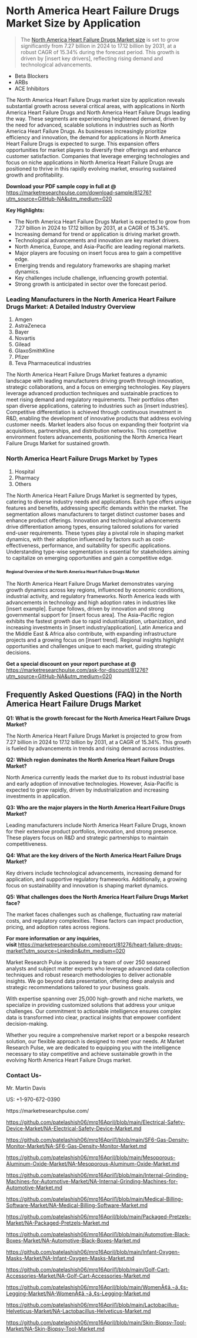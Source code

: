 <h1>North America Heart Failure Drugs Market&nbsp;Size by Application</h1><blockquote><p>The <a href="https://marketresearchpulse.com/download-sample/81276?utm_source=GitHub-NA&amp;utm_medium=020">North America Heart Failure Drugs Market size</a> is set to grow significantly from 7.27 billion in 2024 to 17.12 billion by 2031, at a robust CAGR of 15.34% during the forecast period. This growth is driven by [insert key drivers], reflecting rising demand and technological advancements.</p></blockquote><ul><li>Beta Blockers<li> ARBs<li> ACE Inhibitors</li></ul><p>The North America Heart Failure Drugs market size by application reveals substantial growth across several critical areas, with applications in North America Heart Failure Drugs and North America Heart Failure Drugs leading the way. These segments are experiencing heightened demand, driven by the need for advanced, scalable solutions in industries such as North America Heart Failure Drugs. As businesses increasingly prioritize efficiency and innovation, the demand for applications in North America Heart Failure Drugs is expected to surge. This expansion offers opportunities for market players to diversify their offerings and enhance customer satisfaction. Companies that leverage emerging technologies and focus on niche applications in North America Heart Failure Drugs are positioned to thrive in this rapidly evolving market, ensuring sustained growth and profitability.</p><p><strong>Download your PDF sample copy in full at @ </strong><a href="https://marketresearchpulse.com/download-sample/81276?utm_source=GitHub-NA&amp;utm_medium=020">https://marketresearchpulse.com/download-sample/81276?utm_source=GitHub-NA&amp;utm_medium=020</a></p><p><strong>Key Highlights: </strong></p><ul><li>The North America Heart Failure Drugs Market is expected to grow from 7.27 billion in 2024 to 17.12 billion by 2031, at a CAGR of 15.34%.</li><li>Increasing demand for trend or application is driving market growth.</li><li>Technological advancements and innovation are key market drivers.</li><li>North America, Europe, and Asia-Pacific are leading regional markets.</li><li>Major players are focusing on insert focus area to gain a competitive edge.</li><li>Emerging trends and regulatory frameworks are shaping market dynamics.</li><li>Key challenges include challenge, influencing growth potential.</li><li>Strong growth is anticipated in sector over the forecast period.</li></ul><h3>Leading Manufacturers in the North America Heart Failure Drugs Market: A Detailed Industry Overview</h3><ol><li>Amgen</li><li>AstraZeneca</li><li>Bayer</li><li>Novartis</li><li>Gilead</li><li>GlaxoSmithKline</li><li>Pfizer</li><li>Teva Pharmaceutical industries</li></ol><div class="flex max-w-full flex-col flex-grow"><div class="min-h-8 text-message flex w-full flex-col items-end gap-2 whitespace-normal break-words [.text-message+&amp;]:mt-5" dir="auto" data-message-author-role="assistant" data-message-id="fd8432e4-4910-450d-b182-61b7bfb0a01f" data-message-model-slug="gpt-4o"><div class="flex w-full flex-col gap-1 empty:hidden first:pt-[3px]"><div class="markdown prose w-full break-words dark:prose-invert light"><p>The North America Heart Failure Drugs Market features a dynamic landscape with leading manufacturers driving growth through innovation, strategic collaborations, and a focus on emerging technologies. Key players leverage advanced production techniques and sustainable practices to meet rising demand and regulatory requirements. Their portfolios often span diverse applications, catering to industries such as [insert industries]. Competitive differentiation is achieved through continuous investment in R&amp;D, enabling the development of innovative products that address evolving customer needs. Market leaders also focus on expanding their footprint via acquisitions, partnerships, and distribution networks. This competitive environment fosters advancements, positioning the North America Heart Failure Drugs Market for sustained growth.</p></div></div></div></div><h3>North America Heart Failure Drugs Market by Types</h3><ol><li>Hospital<li> Pharmacy<li> Others</li></ol><div class="flex max-w-full flex-col flex-grow"><div class="min-h-8 text-message flex w-full flex-col items-end gap-2 whitespace-normal break-words [.text-message+&amp;]:mt-5" dir="auto" data-message-author-role="assistant" data-message-id="084470be-0bb7-4664-bddf-5156b4f41249" data-message-model-slug="gpt-4o-mini"><div class="flex w-full flex-col gap-1 empty:hidden first:pt-[3px]"><div class="markdown prose w-full break-words dark:prose-invert light"><p>The North America Heart Failure Drugs Market is segmented by types, catering to diverse industry needs and applications. Each type offers unique features and benefits, addressing specific demands within the market. The segmentation allows manufacturers to target distinct customer bases and enhance product offerings. Innovation and technological advancements drive differentiation among types, ensuring tailored solutions for varied end-user requirements. These types play a pivotal role in shaping market dynamics, with their adoption influenced by factors such as cost-effectiveness, performance, and suitability for specific applications. Understanding type-wise segmentation is essential for stakeholders aiming to capitalize on emerging opportunities and gain a competitive edge.</p></div></div></div></div><h3><span style="font-size: 11px;">Regional Overview of the North America Heart Failure Drugs Market</span></h3><div class="flex max-w-full flex-col flex-grow"><div class="min-h-8 text-message flex w-full flex-col items-end gap-2 whitespace-normal break-words [.text-message+&amp;]:mt-5" dir="auto" data-message-author-role="assistant" data-message-id="e9038762-ce64-4e30-91c9-9bd413514231" data-message-model-slug="gpt-4o-mini"><div class="flex w-full flex-col gap-1 empty:hidden first:pt-[3px]"><div class="markdown prose w-full break-words dark:prose-invert light"><p>The North America Heart Failure Drugs Market demonstrates varying growth dynamics across key regions, influenced by economic conditions, industrial activity, and regulatory frameworks. North America leads with advancements in technology and high adoption rates in industries like [insert example]. Europe follows, driven by innovation and strong governmental support for [insert focus area]. The Asia-Pacific region exhibits the fastest growth due to rapid industrialization, urbanization, and increasing investments in [insert industry/application]. Latin America and the Middle East &amp; Africa also contribute, with expanding infrastructure projects and a growing focus on [insert trend]. Regional insights highlight opportunities and challenges unique to each market, guiding strategic decisions.</p></div></div></div></div><p><strong>Get a special discount on your report purchase at @ </strong><a href="https://marketresearchpulse.com/ask-for-discount/81276?utm_source=GitHub-NA&amp;utm_medium=020">https://marketresearchpulse.com/ask-for-discount/81276?utm_source=GitHub-NA&amp;utm_medium=020</a></p><h2>Frequently Asked Questions (FAQ) in the North America Heart Failure Drugs Market</h2><p><strong>Q1: What is the growth forecast for the North America Heart Failure Drugs Market?</strong></p><p>The North America Heart Failure Drugs Market is projected to grow from 7.27 billion in 2024 to 17.12 billion by 2031, at a CAGR of 15.34%. This growth is fueled by advancements in trends and rising demand across industries.</p><p><strong>Q2: Which region dominates the North America Heart Failure Drugs Market?</strong></p><p>North America currently leads the market due to its robust industrial base and early adoption of innovative technologies. However, Asia-Pacific is expected to grow rapidly, driven by industrialization and increasing investments in application.</p><p><strong>Q3: Who are the major players in the North America Heart Failure Drugs Market?</strong></p><p>Leading manufacturers include North America Heart Failure Drugs, known for their extensive product portfolios, innovation, and strong presence. These players focus on R&amp;D and strategic partnerships to maintain competitiveness.</p><p><strong>Q4: What are the key drivers of the North America Heart Failure Drugs Market?</strong></p><p>Key drivers include technological advancements, increasing demand for application, and supportive regulatory frameworks. Additionally, a growing focus on sustainability and innovation is shaping market dynamics.</p><p><strong>Q5: What challenges does the North America Heart Failure Drugs Market face?</strong></p><p>The market faces challenges such as challenge, fluctuating raw material costs, and regulatory complexities. These factors can impact production, pricing, and adoption rates across regions.</p><p><strong>For more information or any inquiries, visit&nbsp;</strong><a href="https://marketresearchpulse.com/report/81276/heart-failure-drugs-market?utm_source=Linkedin&utm_medium=020">https://marketresearchpulse.com/report/81276/heart-failure-drugs-market?utm_source=Linkedin&utm_medium=020</a></p><p>Market Research Pulse is powered by a team of over 250 seasoned analysts and subject matter experts who leverage advanced data collection techniques and robust research methodologies to deliver actionable insights. We go beyond data presentation, offering deep analysis and strategic recommendations tailored to your business goals.</p><p>With expertise spanning over 25,000 high-growth and niche markets, we specialize in providing customized solutions that address your unique challenges. Our commitment to actionable intelligence ensures complex data is transformed into clear, practical insights that empower confident decision-making.</p><p>Whether you require a comprehensive market report or a bespoke research solution, our flexible approach is designed to meet your needs. At Market Research Pulse, we are dedicated to equipping you with the intelligence necessary to stay competitive and achieve sustainable growth in the evolving North America Heart Failure Drugs market.</p><h3><strong>Contact Us-</strong></h3><p>Mr. Martin Davis</p><p>US: +1-970-672-0390</p><p>https://marketresearchpulse.com/</p><p><a href="https://github.com/patelashish06/mrp16April/blob/main/Electrical-Safety-Device-Market/NA-Electrical-Safety-Device-Market.md">https://github.com/patelashish06/mrp16April/blob/main/Electrical-Safety-Device-Market/NA-Electrical-Safety-Device-Market.md</a></p><p><a href="https://github.com/patelashish06/mrp16April1/blob/main/SF6-Gas-Density-Monitor-Market/NA-SF6-Gas-Density-Monitor-Market.md">https://github.com/patelashish06/mrp16April1/blob/main/SF6-Gas-Density-Monitor-Market/NA-SF6-Gas-Density-Monitor-Market.md</a></p><p><a href="https://github.com/patelashish06/mrp16April/blob/main/Mesoporous-Aluminum-Oxide-Market/NA-Mesoporous-Aluminum-Oxide-Market.md">https://github.com/patelashish06/mrp16April/blob/main/Mesoporous-Aluminum-Oxide-Market/NA-Mesoporous-Aluminum-Oxide-Market.md</a></p><p><a href="https://github.com/patelashish06/mrp16April1/blob/main/Internal-Grinding-Machines-for-Automotive-Market/NA-Internal-Grinding-Machines-for-Automotive-Market.md">https://github.com/patelashish06/mrp16April1/blob/main/Internal-Grinding-Machines-for-Automotive-Market/NA-Internal-Grinding-Machines-for-Automotive-Market.md</a></p><p><a href="https://github.com/patelashish06/mrp16April1/blob/main/Medical-Billing-Software-Market/NA-Medical-Billing-Software-Market.md">https://github.com/patelashish06/mrp16April1/blob/main/Medical-Billing-Software-Market/NA-Medical-Billing-Software-Market.md</a></p><p><a href="https://github.com/patelashish06/mrp16April/blob/main/Packaged-Pretzels-Market/NA-Packaged-Pretzels-Market.md">https://github.com/patelashish06/mrp16April/blob/main/Packaged-Pretzels-Market/NA-Packaged-Pretzels-Market.md</a></p><p><a href="https://github.com/patelashish06/mrp16April1/blob/main/Automotive-Black-Boxes-Market/NA-Automotive-Black-Boxes-Market.md">https://github.com/patelashish06/mrp16April1/blob/main/Automotive-Black-Boxes-Market/NA-Automotive-Black-Boxes-Market.md</a></p><p><a href="https://github.com/patelashish06/mrp16April/blob/main/Infant-Oxygen-Masks-Market/NA-Infant-Oxygen-Masks-Market.md">https://github.com/patelashish06/mrp16April/blob/main/Infant-Oxygen-Masks-Market/NA-Infant-Oxygen-Masks-Market.md</a></p><p><a href="https://github.com/patelashish06/mrp16April1/blob/main/Golf-Cart-Accessories-Market/NA-Golf-Cart-Accessories-Market.md">https://github.com/patelashish06/mrp16April1/blob/main/Golf-Cart-Accessories-Market/NA-Golf-Cart-Accessories-Market.md</a></p><p><a href="https://github.com/patelashish06/mrp16April/blob/main/WomenÃ¢â‚¬â„¢s-Legging-Market/NA-WomenÃ¢â‚¬â„¢s-Legging-Market.md">https://github.com/patelashish06/mrp16April/blob/main/WomenÃ¢â‚¬â„¢s-Legging-Market/NA-WomenÃ¢â‚¬â„¢s-Legging-Market.md</a></p><p><a href="https://github.com/patelashish06/mrp16April1/blob/main/Lactobacillus-Helveticus-Market/NA-Lactobacillus-Helveticus-Market.md">https://github.com/patelashish06/mrp16April1/blob/main/Lactobacillus-Helveticus-Market/NA-Lactobacillus-Helveticus-Market.md</a></p><p><a href="https://github.com/patelashish06/mrp16April/blob/main/Skin-Biopsy-Tool-Market/NA-Skin-Biopsy-Tool-Market.md">https://github.com/patelashish06/mrp16April/blob/main/Skin-Biopsy-Tool-Market/NA-Skin-Biopsy-Tool-Market.md</a></p>